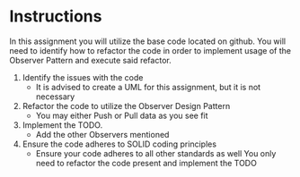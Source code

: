 # Instructions
In this assignment you will utilize the base code located on github. You will need to identify how to refactor the code in order to implement usage of the Observer Pattern and execute said refactor.

1) Identify the issues with the code
    - It is advised to create a UML for this assignment, but it is not necessary
2) Refactor the code to utilize the Observer Design Pattern
    - You may either Push or Pull data as you see fit
3) Implement the TODO.
    - Add the other Observers mentioned
4) Ensure the code adheres to SOLID coding principles
    - Ensure your code adheres to all other standards as well
You only need to refactor the code present and implement the TODO